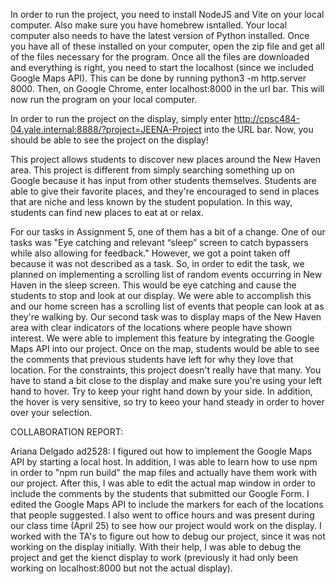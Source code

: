In order to run the project, you need to install NodeJS and Vite on your local computer. Also make sure you have homebrew isntalled. Your local computer also needs to have the latest version of Python installed. Once you have all of these installed on your computer, open the zip file and get all of the files necessary for the program. Once all the files are downloaded and everything is right, you need to start the localhost (since we included Google Maps API). This can be done by running python3 -m http.server 8000. Then, on Google Chrome, enter localhost:8000 in the url bar. This will now run the program on your local computer.

In order to run the project on the display, simply enter http://cpsc484-04.yale.internal:8888/?project=JEENA-Project into the URL bar. Now, you should be able to see the project on the display!


This project allows students to discover new places around the New Haven area. This project is different from simply searching something up on Google because it has input from other students themselves. Students are able to give their favorite places, and they're encouraged to send in places that are niche and less known by the student population. In this way, students can find new places to eat at or relax.

For our tasks in Assignment 5, one of them has a bit of a change. One of our tasks was "Eye catching and relevant “sleep” screen to catch bypassers while also allowing for feedback." However, we got a point taken off because it was not described as a task. So, in order to edit the task, we planned on implementing a scrolling list of random events occurring in New Haven in the sleep screen. This would be eye catching and cause the students to stop and look at our display. We were able to accomplish this and our home screen has a scrolling list of events that people can look at as they're walking by. Our second task was to display maps of the New Haven area with clear indicators of the locations where people have shown interest. We were able to implement this feature by integrating the Google Maps API into our project. Once on the map, students would be able to see the comments that previous students have left for why they love that location. For the constraints, this project doesn't really have that many. You have to stand a bit close to the display and make sure you're using your left hand to hover. Try to keep your right hand down by your side. In addition, the hover is very sensitive, so try to keeo your hand steady in order to hover over your selection.

COLLABORATION REPORT:

Ariana Delgado ad2528: I figured out how to implement the Google Maps API by starting a local host. In addition, I was able to learn how to use npm in order to "npm run build" the map files and actually have them work with our project. After this, I was able to edit the actual map window in order to include the comments by the students that submitted our Google Form. I edited the Google Maps API to include the markers for each of the locations that people suggested. I also went to office hours and was present during our class time (April 25) to see how our project would work on the display. I worked with the TA's to figure out how to debug our project, since it was not working on the display initially. With their help, I was able to debug the project and get the kienct display to work (previously it had only been working on localhost:8000 but not the actual display).   

  
